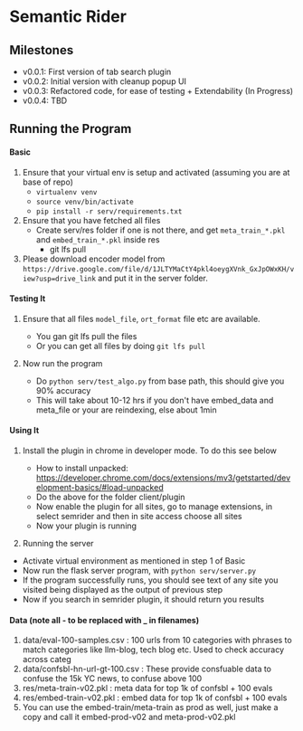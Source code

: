 # Semantic Rider
## Milestones
- v0.0.1: First version of tab search plugin
- v0.0.2: Initial version with cleanup popup UI
- v0.0.3: Refactored code, for ease of testing + Extendability (In Progress)
- v0.0.4: TBD

## Running the Program

#### Basic
1. Ensure that your virtual env is setup and activated (assuming you are at base of repo)
   - `virtualenv venv`
   - `source venv/bin/activate`
   - `pip install -r serv/requirements.txt`
2. Ensure that you have fetched all files
   - Create serv/res folder if one is not there, and get `meta_train_*.pkl` and `embed_train_*.pkl` inside res
     - git lfs pull <filename>
3. Please download encoder model from `https://drive.google.com/file/d/1JLTYMaCtY4pkl4oeygXVnk_GxJpOWxKH/view?usp=drive_link` and put it in the server folder.

#### Testing It
1. Ensure that all files `model_file`, `ort_format` file etc are available.
   - You gan git lfs pull the files
   - Or you can get all files by doing `git lfs pull`

2. Now run the program
   - Do `python serv/test_algo.py` from base path, this should give you 90% accuracy
   - This will take about 10-12 hrs if you don't have embed_data and meta_file or your are reindexing, else about 1min

#### Using It
1. Install the plugin in chrome in developer mode. To do this see below
   - How to install unpacked: https://developer.chrome.com/docs/extensions/mv3/getstarted/development-basics/#load-unpacked
   - Do the above for the folder client/plugin
   - Now enable the plugin for all sites, go to manage extensions, in select semrider and then in site access choose all sites
   - Now your plugin is running

2. Running the server
  - Activate virtual environment as mentioned in step 1 of Basic
  - Now run the flask server program, with `python serv/server.py`
  - If the program successfully runs, you should see text of any site you visited being displayed as the output of previous step
  - Now if you search in semrider plugin, it should return you results

#### Data (note all - to be replaced with _ in filenames)
1. data/eval-100-samples.csv      : 100 urls from 10 categories with phrases to match
                                    categories like llm-blog, tech blog etc. Used to check accuracy across categ
2. data/confsbl-hn-url-gt-100.csv : These provide consfuable data to confuse the 15k YC news, to confuse above 100
3. res/meta-train-v02.pkl         : meta data for top 1k of confsbl + 100 evals
4. res/embed-train-v02.pkl        : embed data for top 1k of confsbl + 100 evals
5. You can use the embed-train/meta-train as prod as well, just make a copy and call it embed-prod-v02 and meta-prod-v02.pkl
